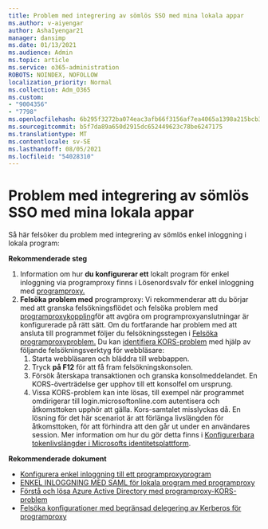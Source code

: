 ```yaml
---
title: Problem med integrering av sömlös SSO med mina lokala appar
ms.author: v-aiyengar
author: AshaIyengar21
manager: dansimp
ms.date: 01/13/2021
ms.audience: Admin
ms.topic: article
ms.service: o365-administration
ROBOTS: NOINDEX, NOFOLLOW
localization_priority: Normal
ms.collection: Adm_O365
ms.custom:
- "9004356"
- "7798"
ms.openlocfilehash: 6b295f3272ba074eac3afb66f3156af7ea4065a1398a215bcb3cde5da74b198a
ms.sourcegitcommit: b5f7da89a650d2915dc652449623c78be6247175
ms.translationtype: MT
ms.contentlocale: sv-SE
ms.lasthandoff: 08/05/2021
ms.locfileid: "54028310"
---
```

# <a name="issues-with-integrating-seamless-sso-with-my-on-premises-apps"></a>Problem med integrering av sömlös SSO med mina lokala appar

Så här felsöker du problem med integrering av sömlös enkel inloggning i lokala program:

**Rekommenderade steg**

1. Information om hur **du konfigurerar ett** lokalt program för enkel inloggning via programproxy finns i Lösenordsvalv för enkel inloggning med [programproxy.](https://docs.microsoft.com/azure/active-directory/manage-apps/application-proxy-configure-single-sign-on-password-vaulting) 
1. **Felsöka problem med** programproxy: Vi rekommenderar att du börjar med att granska felsökningsflödet och felsöka problem med [programproxykoppling](https://docs.microsoft.com/azure/active-directory/manage-apps/application-proxy-debug-connectors)för att avgöra om programproxyanslutningar är konfigurerade på rätt sätt. Om du fortfarande har problem med att ansluta till programmet följer du felsökningsstegen i [Felsöka programproxyproblem.](https://docs.microsoft.com/azure/active-directory/manage-apps/application-proxy-debug-apps) Du kan [identifiera KORS-problem](https://docs.microsoft.com/azure/active-directory/manage-apps/application-proxy-understand-cors-issues#understand-and-identify-cors-issues) med hjälp av följande felsökningsverktyg för webbläsare:
    1. Starta webbläsaren och bläddra till webbappen.
    1. Tryck **på F12** för att få fram felsökningskonsolen.
    1. Försök återskapa transaktionen och granska konsolmeddelandet. En KORS-överträdelse ger upphov till ett konsolfel om ursprung.
    1. Vissa KORS-problem kan inte lösas, till exempel när programmet omdirigerar till login.microsoftonline.com autentisera och åtkomsttoken upphör att gälla. Kors-samtalet misslyckas då. En lösning för det här scenariot är att förlänga livslängden för åtkomsttoken, för att förhindra att den går ut under en användares session. Mer information om hur du gör detta finns i [Konfigurerbara tokenlivslängder i Microsofts identitetsplattform](https://docs.microsoft.com/azure/active-directory/develop/active-directory-configurable-token-lifetimes).

**Rekommenderade dokument**

- [Konfigurera enkel inloggning till ett programproxyprogram](https://docs.microsoft.com/azure/active-directory/manage-apps/application-proxy-config-sso-how-to)
- [ENKEL INLOGGNING MED SAML för lokala program med programproxy](https://docs.microsoft.com/azure/active-directory/manage-apps/application-proxy-configure-single-sign-on-on-premises-apps)
- [Förstå och lösa Azure Active Directory med programproxy-KORS-problem](https://docs.microsoft.com/azure/active-directory/manage-apps/application-proxy-understand-cors-issues#solutions-for-application-proxy-cors-issues)
- [Felsöka konfigurationer med begränsad delegering av Kerberos för programproxy](https://docs.microsoft.com/azure/active-directory/manage-apps/application-proxy-back-end-kerberos-constrained-delegation-how-to)